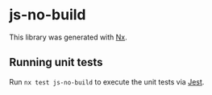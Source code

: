 # js-no-build

This library was generated with [Nx](https://nx.dev).

## Running unit tests

Run `nx test js-no-build` to execute the unit tests via [Jest](https://jestjs.io).
